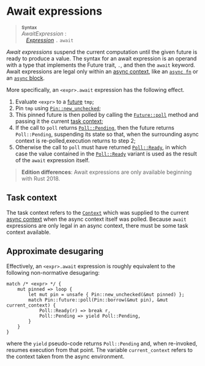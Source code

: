 # Await expressions

> **<sup>Syntax</sup>**\
> _AwaitExpression_ :\
> &nbsp;&nbsp; [_Expression_] `.` `await`

*Await expressions* suspend the current computation until the given future is ready to produce a value.
The syntax for an await expression is an operand with a type that implements the Future trait, `.`, and then the `await` keyword.
Await expressions are legal only within an [async context], like an [`async fn`] or an [`async` block].

More specifically, an `<expr>.await` expression has the following effect.

1. Evaluate `<expr>` to a [future] `tmp`;
2. Pin `tmp` using [`Pin::new_unchecked`];
3. This pinned future is then polled by calling the [`Future::poll`] method and passing it the current [task context](#task-context);
3. If the call to `poll` returns [`Poll::Pending`], then the future returns `Poll::Pending`, suspending its state so that, when the surrounding async context is re-polled,execution returns to step 2;
4. Otherwise the call to `poll` must have returned [`Poll::Ready`], in which case the value contained in the [`Poll::Ready`] variant is used as the result of the `await` expression itself.

> **Edition differences**: Await expressions are only available beginning with Rust 2018.

## Task context

The task context refers to the [`Context`] which was supplied to the current [async context] when the async context itself was polled.
Because `await` expressions are only legal in an async context, there must be some task context available.

## Approximate desugaring

Effectively, an `<expr>.await` expression is roughly equivalent to the following non-normative desugaring:

<!-- ignore: example expansion -->
```rust,ignore
match /* <expr> */ {
    mut pinned => loop {
        let mut pin = unsafe { Pin::new_unchecked(&mut pinned) };
        match Pin::future::poll(Pin::borrow(&mut pin), &mut current_context) {
            Poll::Ready(r) => break r,
            Poll::Pending => yield Poll::Pending,
        }
    }
}
```

where the `yield` pseudo-code returns `Poll::Pending` and, when re-invoked, resumes execution from that point.
The variable `current_context` refers to the context taken from the async environment.

[_Expression_]: ../expressions.md
[`async fn`]: ../items/functions.md#async-functions
[`async` block]: block-expr.md#async-blocks
[`context`]: ../../std/task/struct.Context.html
[`future::poll`]: ../../std/future/trait.Future.html#tymethod.poll
[`pin::new_unchecked`]: ../../std/pin/struct.Pin.html#method.new_unchecked
[`poll::Pending`]: ../../std/task/enum.Poll.html#variant.Pending
[`poll::Ready`]: ../../std/task/enum.Poll.html#variant.Ready
[async context]: ../expressions/block-expr.md#async-context
[future]: ../../std/future/trait.Future.html
